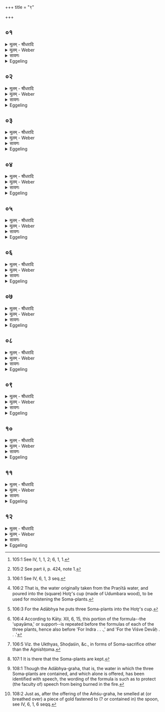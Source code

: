 +++
title = "९"

+++


## ०१
<details><summary>मूलम् - श्रीधरादि</summary>

प्रजा᳘पतिर्ह वा᳘ ऽएष य᳘दᳫँ᳭शुः᳘॥  
सो ऽस्यैष᳘ ऽआ᳘त्मै᳘वात्मा᳘ ह्ययं᳘[[!!]] प्रजा᳘पतिर्व्वा᳘गेवा᳘दाभ्यः स य᳘दᳫँ᳭शुं᳘ गृहीत्वा᳘ ऽदाभ्यं गृह्णा᳘त्यात्मा᳘नमे᳘वास्यैत᳘त्सᳫँ᳭स्कृ᳘त्य त᳘स्मिन्नेताम्वा᳘चम्प्र᳘तिष्ठापयति॥
</details>

<details><summary>मूलम् - Weber</summary>

प्रजा᳘पतिर्ह वा᳘ एष य᳘दंशुः᳟᳟॥  
सोऽस्यैष᳘ आॗत्मैॗवात्मा ह्य᳘य᳘म् प्रजा᳘पतिर्वा᳘गेवा᳘दाभ्यः स य᳘दंशुः᳘ गृहीत्वा᳘दाभ्यं गृह्णा᳘त्यात्मा᳘नमेॗवास्यैत᳘त्संस्कृ᳘त्य त᳘स्मिन्नेतां वा᳘चम् प्र᳘तिष्ठापयति॥
</details>

<details><summary>सायणः</summary>

…
</details>

<details><summary>Eggeling</summary>

1. Now, the Aṁśu (cup of Soma) [^egg_337], indeed, is no other than Prajāpati; and it is the body of this (sacrifice), for Prajāpati, indeed, is the body. And the Adābhya [^egg_338] (cup of Soma) is no other than speech. When he draws the Aṁśu-cup, and then the Adābhya-cup, he thereby constructs the body of this (sacrifice) and then establishes that speech therein.

[^egg_337]: 105:1 See IV, 1, 1, 2; 6, 1, 1.

[^egg_338]: 105:2 See part ii, p. 424, note 1.
</details>

## ०२
<details><summary>मूलम् - श्रीधरादि</summary>

(त्य᳘) अ᳘थ म᳘नो ह वा᳘ ऽअᳫँ᳭शुः[[!!]]॥  
(र्व्वा) व्वाग᳘दाभ्यः प्राण᳘ ऽए᳘वाᳫँ᳭शु᳘रुदानो᳘ ऽदाभ्यश्च᳘क्षुरे᳘वाᳫँ᳭शुः श्रो᳘त्रम᳘दाभ्यस्तद्य᳘देतौ ग्र᳘हौ गृह्ण᳘न्ति सर्व्वत्वा᳘यैव᳘ कृत्स्न᳘तायै॥
</details>

<details><summary>मूलम् - Weber</summary>

अ᳘थ म᳘नो ह वा᳘ अंशुः᳟॥  
वाग᳘दाभ्यः प्राण᳘ एॗवांशु᳘रुदानो᳘ऽदाभ्यश्च᳘क्षुरेॗवांशुः श्रो᳘त्रम᳘दाभ्यस्तद्य᳘देतौ ग्र᳘हौ गृह्ण᳘न्ति सर्वत्वा᳘यैव᳘ कृत्स्न᳘तायै॥
</details>

<details><summary>सायणः</summary>

…
</details>

<details><summary>Eggeling</summary>

2. And, indeed, the Aṁśu is also the mind, and the Adābhya speech; and the Aṁśu is the out-breathing, and the Adābhya the up-breathing; and the Aṁśu is the eye, and the Adābhya the ear: these two cups they draw for the sake of wholeness and completeness.
</details>

## ०३
<details><summary>मूलम् - श्रीधरादि</summary>

(या ऽअ᳘) अ᳘थ देवा᳘श्च ह वा ऽअ᳘सुराश्च॥  
(श्चो) उभ᳘ये प्राजापत्या᳘ ऽअस्पर्द्धन्त त᳘ ऽएत᳘स्मिन्नेव᳘ यज्ञे᳘ प्रजा᳘पतावस्पर्द्धन्तास्मा᳘कमय᳘ᳫँ᳘ स्यादस्मा᳘कमय᳘ᳫँ᳘ स्यादि᳘ति॥
</details>

<details><summary>मूलम् - Weber</summary>

अ᳘थ देवा᳘श्च ह वा अ᳘सुराश्च॥  
उभ᳘ये प्राजापत्या अस्पर्धन्त त᳘ एत᳘स्मिन्नेव᳘ यज्ञे᳘ प्रजा᳘पतावस्पर्धन्तास्मा᳘कमय᳘ᳫं᳘ स्यादस्मा᳘कमय᳘ᳫं᳘ स्यादि᳘ति॥
</details>

<details><summary>सायणः</summary>

…
</details>

<details><summary>Eggeling</summary>

3. Now, the gods and the Asuras, both of them sprung from Prajāpati, were contending,--it was for this very sacrifice, for Prajāpati, that they were contending, saying, 'Ours he shall be! ours he shall be!'
</details>

## ०४
<details><summary>मूलम् - श्रीधरादि</summary>

त᳘तो देवाः[[!!]]॥ 
(ऽ) अ᳘र्च्चन्तः श्रा᳘म्यन्तश्चेरुस्त᳘ ऽएतं ग्र᳘हं ददृशुरेतम᳘दाभ्यं त᳘मगृह्णत ते स᳘वनानि प्रा᳘व्वृहन्त ते स᳘र्व्वं यज्ञᳫँ᳭ स᳘मव्वृञ्जतान्त᳘रायन्न᳘सुरान्यज्ञात्[[!!]]॥
</details>

<details><summary>मूलम् - Weber</summary>

त᳘तो देवाः᳘ अ᳘र्चन्तः श्रा᳘म्यन्तश्चेरुस्त᳘ एतं ग्र᳘हं ददृशुरेतम᳘दाभ्यं त᳘मगृह्णत ते स᳘वनानि प्रा᳘वृहन्त ते स᳘र्वं यज्ञᳫं स᳘मवृञ्जतान्त᳘रायन्न᳘सुरान्यज्ञा᳘त्॥
</details>

<details><summary>सायणः</summary>

…
</details>

<details><summary>Eggeling</summary>

4. The gods then went on singing praises, and toiling. They saw this cup of Soma, this Adābhya, and drew it: they seized upon the (three) Soma-services, and possessed themselves of the whole sacrifice, and excluded the Asuras from the sacrifice.
</details>

## ०५
<details><summary>मूलम् - श्रीधरादि</summary>

(त्ते᳘) ते᳘ होचुः॥  
(र᳘) अ᳘दभाम वा᳘ ऽएनानि᳘ति त᳘स्माद᳘दाभ्यो न वै᳘ नो ऽदभन्नि᳘ति त᳘स्माद᳘दाभ्यो व्वाग्वा ऽअ᳘दा᳘भ्यः सेयम᳘दब्धा व्वाक्त᳘स्माद्वेवा᳘दाभ्य ऽएव᳘ᳫँ᳘ ह वै᳘ द्विषतो भ्रा᳘तृव्व्यस्य स᳘र्व्वं यज्ञᳫँ᳭ स᳘म्वृङ्क्त ऽएवं᳘ द्विष᳘न्तं भ्रा᳘तृव्व्यᳫँ᳭ स᳘र्व्वस्माद्यज्ञान्नि᳘र्भजति बहिर्द्धा᳘ करोति य᳘ ऽउ ऽएव᳘मेतद्वे᳘द॥
</details>

<details><summary>मूलम् - Weber</summary>

ते᳘ होचुः॥  
अ᳘दभाम वा᳘ एनानि᳘ति त᳘स्माद᳘दाभ्यो न वै᳘ नोऽदभन्नि᳘ति त᳘स्माद᳘दाभ्यो वाग्वा अ᳘दाॗभ्यः सेयम᳘दब्धा वाक्त᳘स्माद्वेवा᳘दाभ्य एव᳘ᳫं᳘ ह वै᳘ द्विषतो भ्रा᳘तृव्यस्य स᳘र्वं यज्ञᳫं सं᳘वृङ्क्त एवं᳘ द्विष᳘न्तम् भ्रा᳘तृव्यᳫं स᳘र्वस्माद्यज्ञान्नि᳘र्भजति बहिर्धा᳘ करोति य᳘ उ एव᳘मेतद्वे᳘द॥
</details>

<details><summary>सायणः</summary>

…
</details>

<details><summary>Eggeling</summary>

5. They spake, 'Surely, we have destroyed (adabhāma) them;' whence (the cup is called) Adābhya;--'they have not destroyed (dabh) us;' whence also (it is called) Adābhya. And the Adābhya

being speech, this speech is indestructible, whence also it is (called) Adābhya; and, verily, in like manner does he who knows this possess himself of the whole sacrifice of his spiteful enemy, and exclude and shut out his spiteful enemy from all participation in the sacrifice.
</details>

## ०६
<details><summary>मूलम् - श्रीधरादि</summary>

स ये᳘नैव पा᳘त्रेणाᳫँ᳭शुं᳘ गृह्णा᳘ति॥  
त᳘स्मिन्नेव पा᳘त्रे निग्ग्रा᳘भ्याभ्यो ऽप᳘ ऽआनी᳘य त᳘स्मिन्नेता᳘नᳫँ᳭शू᳘न्गृह्णाति॥
</details>

<details><summary>मूलम् - Weber</summary>

स ये᳘नैव पा᳘त्रेणांशुं᳘ गृह्णा᳘ति॥  
त᳘स्मिन्नेव पा᳘त्रे निग्राॗभ्याभ्योऽप᳘ आनी᳘य त᳘स्मिन्नेता᳘नंशू᳘न्गृह्णाति॥
</details>

<details><summary>सायणः</summary>

…
</details>

<details><summary>Eggeling</summary>

6. Into the same vessel with which he draws the Aṁśu [^egg_339] he pours water from the Nigrābhyāḥ [^egg_340], and therein puts those Soma-plants [^egg_341] with (Vāj. S. VIII, 47),--

[^egg_339]: 106:1 See IV, 6, 1, 3 seq.

[^egg_340]: 106:2 That is, the water originally taken from the Praṇītā water, and poured into the (square) Hotr̥'s cup (made of Udumbara wood), to be used for moistening the Soma-plants.

[^egg_341]: 106:3 For the Adābhya he puts three Soma-plants into the Hotr̥'s cup.
</details>

## ०७
<details><summary>मूलम् - श्रीधरादि</summary>

(त्यु) उपयाम᳘गृहीतो ऽसि॥  
(स्य) अग्न᳘ये त्वा गायत्र᳘च्छन्दसं गृह्णामी᳘ति गायत्र᳘म्प्रातःसवनं त᳘त्प्रातःसवनम्प्र᳘व्वृहती᳘न्द्राय त्वा त्रिष्टुप्छन्दसङ्गृह्णामी᳘ति त्रै᳘ष्टुभम्मा᳘ध्यन्दिनᳫँ᳭ स᳘वनं तन्मा᳘ध्यन्दिनᳫँ᳭ स᳘वनम्प्र᳘वृहति व्वि᳘श्वेभ्यस्त्वा देवे᳘भ्यो ज᳘गच्छन्दसङ्गृह्णामी᳘ति जा᳘गतं तृतीयसवनं त᳘त्तृ᳘तीयसवनं प्र᳘व्वृहत्यनुष्टु᳘प्ते ऽभिगर ऽइ᳘ति यद्वा᳘ ऽऊर्ध्वᳫँ᳭ स᳘वनेभ्यस्तदा᳘नुष्टुभं त᳘दे᳘वैतत्प्र᳘व्वृहति त᳘न्नाभि᳘षुणोति व्व᳘ज्रो वै ग्ग्रा᳘वा व्वाग᳘दाभ्यो नेद्व᳘ज्रेण व्वा᳘चᳫँ᳭ हिन᳘सानी᳘ति॥
</details>

<details><summary>मूलम् - Weber</summary>

उपयाम᳘गृहीतोऽसि॥  
अग्न᳘ये त्वा गायत्र᳘छन्दसं गृह्णामी᳘ति गायत्र᳘म् प्रातःसवनं त᳘त्प्रातःसवनम् प्र᳘वृहती᳘न्द्राय त्वा त्रिष्टुप्छन्दसं गृह्णामी᳘ति त्रै᳘ष्टुभम् मा᳘ध्यन्दिनᳫं स᳘वनं तन्मा᳘ध्यन्दिनᳫं सवनम् प्र᳘वृहति वि᳘श्वेभ्यस्त्वा देवे᳘भ्यो ज᳘गच्छन्दसं गृह्णामी᳘ति जा᳘गतं तृतीयसवनं त᳘त्तृतीयसवनम् प्र᳘वृहत्यनुष्टु᳘प्तेऽभिगर इ᳘ति यद्वा᳘ ऊर्ध्वᳫं स᳘वनेभ्यस्तदा᳘नुष्टुभं त᳘देॗवैतत्प्र᳘वृहति तॗन्नाभि᳘षुणोति व᳘ज्रो वै ग्रा᳘वा वाग᳘दाभ्यो नेद्व᳘ज्रेण वा᳘चᳫं हिन᳘सानी᳘ति॥
</details>

<details><summary>सायणः</summary>

…
</details>

<details><summary>Eggeling</summary>

7. 'Thou art taken with a support [^egg_342]: for Agni I take thee, possessed of the Gāyatrī metre!'--the morning-service is of Gāyatrī nature: he thus possesses himself of the morning-service;--'For Indra I take thee, possessed of the Trishṭubh metre!'--the midday-service is of Trishṭubh nature: he thus possesses himself of the midday-service;--'For the Viśve Devāḥ I take thee, possessed of the Jagatī metre!'--the evening-service is of Jagatī nature: he thus possesses himself of the evening-service;--'The Anushṭubh is thy song of praise;'--whatever is subsequent to the (three) services [^egg_343], that is of Anushṭubh nature: it is thereof he thus possesses

[^egg_342]: 106:4 According to Kāty. XII, 6, 15, this portion of the formula--the 'upayāma,' or support--is repeated before the formulas of each of the three plants, hence also before 'For Indra . . .,' and 'For the Viśve Devāḥ . . .'

[^egg_343]: 106:5 Viz. the Ukthyas, Shoḍaśin, &c., in forms of Soma-sacrifice other than the Agnishṭoma.

himself. He does not press this (batch of Soma-plants) lest he should injure speech (or, the voice of the sacrifice), for the press-stone is a thunderbolt, and the Adābhya is speech.
</details>

## ०८
<details><summary>मूलम् - श्रीधरादि</summary>

(त्यᳫँ᳭) अᳫँ᳭शू᳘नेवा᳘धूनोति॥  
व्व्रे᳘शीनां त्वा प᳘त्मन्ना᳘धूनोमि कुकून᳘नानां त्वा प᳘त्मन्ना᳘धूनोमि भन्द᳘नानां त्वा प᳘त्मन्ना᳘धूनोमि मदि᳘न्तमानां त्वा प᳘त्मन्ना᳘धूनोमि मधु᳘न्तमानां त्वा प᳘त्मन्ना᳘धूनोमी᳘त्येता वै दै᳘वीरा᳘पस्तद्या᳘श्चैव दै᳘वीरा᳘पो या᳘श्चेमा᳘ मानु᳘ष्यस्ता᳘भिरे᳘वास्मिन्नेत᳘दुभ᳘यीभी[[!!]] र᳘सं दधाति॥
</details>

<details><summary>मूलम् - Weber</summary>

अंशू᳘नेवा᳘धूनोति॥  
व्रे᳘शीनां त्वा प᳘त्मन्ना᳘धूनोमि कुकून᳘नानां त्वा प᳘त्मन्ना᳘धूनोमि भन्द᳘नानां त्वा प᳘त्मन्ना᳘धूनोमि मदि᳘न्तमानां त्वा प᳘त्मन्ना᳘धूनोमि मधु᳘न्तमानां त्वा प᳘त्मन्ना᳘धूनोमी᳘त्येता वै दै᳘वीरा᳘पस्तद्या᳘श्चैव दै᳘वीरा᳘पो या᳘श्चेमा᳘ मानुष्य᳘स्ता᳘भिरेॗवास्मिन्नेत᳘दुभ᳘यीभी र᳘सं दधाति॥
</details>

<details><summary>सायणः</summary>

…
</details>

<details><summary>Eggeling</summary>

8. He merely shakes the (cup with the) plants with (Vāj. S. VIII, 48), 'In the flow of the streaming (waters) I waft thee! in the flow of the gurgling I waft thee! in the flow of the jubilant I waft thee! in the flow of the most delightsome I waft thee! in the flow of the most sweet I waft thee!' These doubtless are the divine waters: he thus bestows sap on him (Prajāpati, the sacrifice) by means of both the divine and the human waters which there are.
</details>

## ०९
<details><summary>मूलम् - श्रीधरादि</summary>

शुक्रं᳘ त्वा शुक्र ऽआ᳘धूनोमी᳘ति॥  
शुक्र᳘ᳫँ᳘ ह्येत᳘च्छुक्र᳘ ऽआधूनोत्य᳘ह्नो रूपे सू᳘र्य्यस्य रश्मिष्वि᳘ति तद᳘ह्नश्चै᳘वैनमेत᳘द्रूपे सू᳘र्य्यस्य च रश्मिष्वा᳘धूनोति॥
</details>

<details><summary>मूलम् - Weber</summary>

शुक्रं᳘ त्वा शुक्र आ᳘धूनोमी᳘ति॥  
शुॗक्रᳫं ह्येत᳘छुक्र᳘ आधूनोत्य᳘ह्नो रूपे सू᳘र्यस्य रश्मिष्वि᳘ति तद᳘ह्नश्चैॗवैनमेत᳘द्रूपे सू᳘र्यस्य च रश्मिष्वा᳘धूनोति॥
</details>

<details><summary>सायणः</summary>

…
</details>

<details><summary>Eggeling</summary>

9. 'Thee, the bright, I waft in the bright,'--for he indeed wafts the bright one in the bright;--'in the form of the day, in the rays of the sun;'--he thus wafts it both in the form of the day and in the rays of the sun.
</details>

## १०
<details><summary>मूलम् - श्रीधरादि</summary>

ककुभ᳘ᳫँ᳘ रूप᳘म्वृषभ᳘स्य[[!!]] रोचते बृहदि᳘ति॥  
(त्ये) एतद्वै᳘ ककुभ᳘ᳫँ᳘ रूप᳘म्वृषभ᳘स्य रोचते बृहद्य᳘ ऽएष त᳘पति शुक्रः᳘ शुक्र᳘स्य पुरोगाः सो᳘मः सो᳘मस्य पुरोगा ऽइ᳘ति त᳘च्छुक्र᳘मे᳘वैत᳘च्छुक्र᳘स्य पुरोगा᳘ङ्करो᳘ति सो᳘मᳫँ᳭ सो᳘मस्य पुरोगां य᳘त्ते सोमा᳘दाभ्यन्ना᳘म जा᳘गृवि त᳘स्मै त्वा गृह्णामी᳘त्येत᳘द्ध वा᳘ ऽअस्या᳘दाभ्यन्ना᳘म जा᳘गृवि यद्वाक्तद्वा᳘चमे᳘वैत᳘द्वाचे᳘ गृह्णाति॥
</details>

<details><summary>मूलम् - Weber</summary>

ककुभं᳘ रूपं᳘ वृष᳘भस्य रोचते बृहदि᳘ति॥  
एतद्वै᳘ ककुभं᳘ रूपं᳘ वृषभ᳘स्य रोचते बृहद्य᳘ एष त᳘पति शुक्रः᳘ शुक्र᳘स्य पुरोगाः सो᳘मः सो᳘मस्य पुरोगा इ᳘ति त᳘छुक्र᳘मेॗवैत᳘छुक्र᳘स्य पुरोगां᳘ करो᳘ति सो᳘मᳫं सो᳘मस्य पुरोगां य᳘त्ते सोमा᳘दाभ्यं ना᳘म जा᳘गृवि त᳘स्मै त्वा गृह्णामी᳘त्येत᳘द्ध वा᳘ अस्या᳘दाभ्यं ना᳘म जा᳘गृवि यद्वाक्तद्वा᳘चमेॗवैत᳘द्वाचे᳘ गृह्णाति॥
</details>

<details><summary>सायणः</summary>

…
</details>

<details><summary>Eggeling</summary>

10. [Vāj. S. VIII, 41], 'Mightily shineth the towering form of the ball,'--for mightily indeed shines that towering form of the ball, to wit, yonder burning (sun);--'the bright one, the leader of the bright one, Soma, the leader of Soma,'--he thereby makes that bright (sun) the leader of the bright (Soma), and Soma the leader of the Soma;--'what indestructible, watchful name there is of thine, for that do I take thee;'--for this, to wit, speech, is indeed his (Soma's) indestructible (adābhya), watchful name: it is thus speech he thereby takes for speech.
</details>

## ११
<details><summary>मूलम् - श्रीधरादि</summary>

(त्य᳘) अ᳘थोपनिष्क्र᳘म्य जुहोति॥  
त᳘स्मै ते सोम सो᳘माय स्वाहे᳘ति तत्सो᳘ममे᳘वैतत्सो᳘माय जुहोति त᳘थो व्वा᳘चमग्नौ न प्र᳘व्वृणक्त्य᳘थ हि᳘रण्यमभि᳘व्यनित्यसा᳘वेव ब᳘न्धुस्त᳘स्य ता᳘वतीरेव द᳘क्षिणा या᳘वतीरᳫँ᳭शोः[[!!]]॥
</details>

<details><summary>मूलम् - Weber</summary>

अ᳘थोपनिष्क्र᳘म्य जुहोति॥  
त᳘स्मै ते सोम सो᳘माय स्वाहे᳘ति तत्सो᳘ममेॗवैतत्सो᳘माय जुहोति त᳘थो वा᳘चमग्नौ न प्र᳘वृणक्त्य᳘थ हि᳘रण्यमभिव्य᳘नित्यसा᳘वेव बन्धुस्त᳘स्य ता᳘वतीरेव द᳘क्षिणा या᳘वतीरंशोः᳟॥
</details>

<details><summary>सायणः</summary>

…
</details>

<details><summary>Eggeling</summary>

11. Then, stepping out (from the Havirdhāna shed [^egg_344]) to (the Āhavanīya), he offers with, 'O

[^egg_344]: 107:1 It is there that the Soma-plants are kept.

 Soma, to this thy Soma, hail!'--he thus offers Soma to Soma, and so does not throw speech into the fire [^egg_345]. He breathes over gold [^egg_346]: the meaning of this is the same as there (on the occasion of the Aṁśu). He gives as many presents (to the priests) as for the Aṁśu-graha.

[^egg_345]: 108:1 Though the Adābhya-graha, that is, the water in which the three Soma-plants are contained, and which alone is offered, has been identified with speech, the wording of the formula is such as to protect (the faculty of) speech from being burned in the fire.

[^egg_346]: 108:2 Just as, after the offering of the Aṁśu-graha, he smelled at (or breathed over) a piece of gold fastened to (? or contained in) the spoon, see IV, 6, 1, 6 seqq.
</details>

## १२
<details><summary>मूलम् - श्रीधरादि</summary>

(र᳘) अ᳘थाᳫँ᳭शून्पु᳘नर᳘प्यर्ज्जति॥  
(त्यु) उशिक्त्वं᳘ देव सोमाग्नेः᳘ प्रियम्पाथो᳘ ऽपीहि व्वशी त्वं᳘ देव सोमे᳘न्द्रस्य प्रियम्पाथो᳘ ऽपीह्यस्म᳘त्सखा त्वं᳘ देव सोम व्वि᳘श्वेषां देवा᳘नां प्रियम्पाथो᳘ ऽपीही᳘ति स᳘वनानि वा᳘ ऽअदः प्र᳘व्वृहति ता᳘न्ये᳘वैतत्पु᳘नरा᳘प्याययत्य᳘यातयामानि करोति तैर᳘यातयामैर्य्यज्ञं᳘ तन्वते॥
</details>
<details><summary>मूलम् - Weber</summary>

अ᳘थांशून्पु᳘नर᳘प्यर्जति॥  
उशिक्त्वं᳘ देव सोमाग्नेः᳘ प्रियम् पाथो᳘ऽपीहि वशी त्वं᳘ देव सोमे᳘न्द्रस्य प्रियं पाथो᳘ऽपीह्यस्म᳘त्सखा त्वं᳘ देव सोम वि᳘श्वेषां देवा᳘नाम् प्रियम् पाथो᳘ऽपीही᳘ति स᳘वनानि वा᳘ अदः प्र᳘वृहति ता᳘न्येॗवैतत्पु᳘नरा᳘प्याययत्य᳘यातयामानि करोति तैर᳘यातयामैर्यज्ञं᳘ तन्वते॥
</details>

<details><summary>सायणः</summary>

…
</details>
<details><summary>Eggeling</summary>

12. He then puts the Soma-plants back (on the heap of plants in the Havirdhāna) with (Vāj. S. VIII, 50), 'Enter thou gladly Agni's dear seat, O divine Soma!--Enter thou willingly Indra's dear seat, O divine Soma!--As our friend enter thou, O divine Soma, the dear seat of the Viśve Devāḥ!' On that former occasion he possessed himself of the (three) Soma services; he now restores them again, and causes them to be no longer used up; and with them thus restored they perform the sacrifice.
</details>

